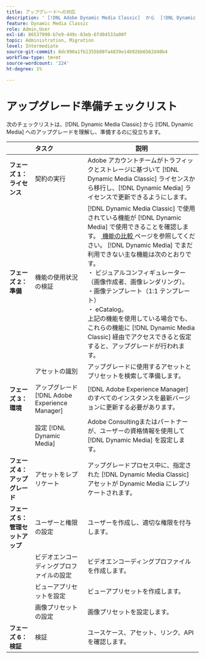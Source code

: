 ```yaml
---
title: アップグレードへの対応
description: ' [!DNL Adobe Dynamic Media Classic]  から  [!DNL Dynamic Media]  に進みたい場合は、アップグレード準備チェッ  [!DNL Adobe Experience Manager] リストが表示されます。'
feature: Dynamic Media Classic
role: Admin,User
exl-id: 86537998-b7e9-449c-83eb-6fd04533a00f
topic: Administration, Migration
level: Intermediate
source-git-commit: 8dc990a1fb1355b00fa4839e14b92bb6562d40b4
workflow-type: tm+mt
source-wordcount: '224'
ht-degree: 1%

---
```


# アップグレード準備チェックリスト

次のチェックリストは、[!DNL Dynamic Media Classic] から [!DNL Dynamic Media] へのアップグレードを理解し、準備するのに役立ちます。

|  | タスク | 説明 |
| :--- | :--- | --- |
| **フェーズ 1：ライセンス** | 契約の実行 | Adobe アカウントチームがトラフィックとストレージに基づいて [!DNL Dynamic Media Classic] ライセンスから移行し、[!DNL Dynamic Media] ライセンスで更新できるようにします。 |
| **フェーズ 2：準備** | 機能の使用状況の検証 | [!DNL Dynamic Media Classic] で使用されている機能が [!DNL Dynamic Media] で使用できることを確認します。 [&#x200B; 機能の比較 &#x200B;](/help/using/upgrade-feature-comparison.md) ページを参照してください。 [!DNL Dynamic Media] でまだ利用できない主な機能は次のとおりです。<br>・ ビジュアルコンフィギュレーター（画像作成者、画像レンダリング）。<br>・画像テンプレート（1:1 テンプレート）<br>・ eCatalog。<br> 上記の機能を使用している場合でも、これらの機能に [!DNL Dynamic Media Classic] 経由でアクセスできると仮定すると、アップグレードが行われます。 |
|   | アセットの識別 | アップグレードに使用するアセットとプリセットを検索して準備します。 |
| **フェーズ 3：環境** | アップグレード [!DNL Adobe Experience Manager] | [!DNL Adobe Experience Manager] のすべてのインスタンスを最新バージョンに更新する必要があります。 |
|   | 設定 [!DNL Dynamic Media] | Adobe Consultingまたはパートナーが、ユーザーの資格情報を使用して [!DNL Dynamic Media] を設定します。 |
| **フェーズ 4：アップグレード** | アセットをレプリケート | アップグレードプロセス中に、指定された [!DNL Dynamic Media Classic] アセットが Dynamic Media にレプリケートされます。 |
| **フェーズ 5：管理セットアップ** | ユーザーと権限の設定 | ユーザーを作成し、適切な権限を付与します。 |
|   | ビデオエンコーディングプロファイルの設定 | ビデオエンコーディングプロファイルを作成します。 |
|   | ビューアプリセットを設定 | ビューアプリセットを作成します。 |
|   | 画像プリセットの設定 | 画像プリセットを設定します。 |
| **フェーズ 6：検証** | 検証 | ユースケース、アセット、リンク、API を確認します。 |
